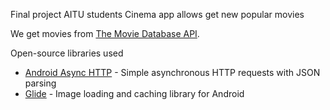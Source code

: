 Final project AITU students 
Cinema app allows get new popular movies 

We get movies from [The Movie Database API](http://docs.themoviedb.apiary.io/#).

Open-source libraries used
- [Android Async HTTP](https://github.com/codepath/CPAsyncHttpClient) - Simple asynchronous HTTP requests with JSON parsing
- [Glide](https://github.com/bumptech/glide) - Image loading and caching library for Android

